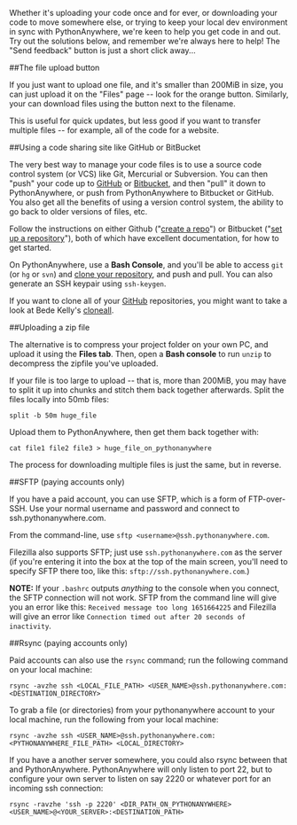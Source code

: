 <!--
.. title: How to get your code in and out of PythonAnywhere
.. slug: UploadingAndDownloadingFiles
.. date: 2015-05-13 14:35:28 UTC+01:00
.. tags:
.. category:
.. link:
.. description:
.. type: text
-->

Whether it's uploading your code once and for ever, or downloading your code to
move somewhere else, or trying to keep your local dev environment in sync with
PythonAnywhere, we're keen to help you get code in and out. Try out the
solutions below, and remember we're always here to help! The "Send feedback"
button is just a short click away...


##The file upload button

If you just want to upload one file, and it's smaller than 200MiB in size, you
can just upload it on the "Files" page -- look for the orange button.   Similarly,
your can download files using the button next to the filename.

This is useful for quick updates, but less good if you want to transfer multiple files
-- for example, all of the code for a website.



##Using a code sharing site like GitHub or BitBucket

The very best way to manage your code files is to use a source code control system (or VCS) like Git,
Mercurial or Subversion. You can then "push" your code up to
[GitHub](https://github.com/) or [Bitbucket](https://bitbucket.org/), and then
"pull" it down to PythonAnywhere, or push from PythonAnywhere to Bitbucket or
GitHub. You also get all the benefits of using a version
control system, the ability to go back to older versions of files, etc.

Follow the instructions on either Github ("[create a
repo](https://help.github.com/articles/create-a-repo)") or Bitbucket
("[set up a repository](https://confluence.atlassian.com/get-started-with-bitbucket/set-up-a-repository-861178557.html)"), both
of which have excellent documentation, for how to get started.

On PythonAnywhere, use a **Bash Console**, and you'll be able to access `git`
(or `hg` or `svn`) and [clone your repository](/pages/ExternalVCS), and push
and pull. You can also generate an SSH keypair using `ssh-keygen`.

If you want to clone all of your [GitHub](//www.github.com/) repositories, you
might want to take a look at Bede Kelly's
[cloneall](https://asciinema.org/a/10136).


##Uploading a zip file

The alternative is to compress your project folder on your own PC, and upload
it using the **Files tab**. Then, open a **Bash console** to run `unzip` to
decompress the zipfile you've uploaded.

If your file is too large to upload -- that is, more than 200MiB, you may have to split it up into
chunks and stitch them back together afterwards. Split the files locally into
50mb files:

    split -b 50m huge_file

Upload them to PythonAnywhere, then get them back together with:

    cat file1 file2 file3 > huge_file_on_pythonanywhere

The process for downloading multiple files is just the same, but in reverse.


##SFTP (paying accounts only)

If you have a paid account, you can use SFTP, which is a form of FTP-over-SSH.
Use your normal username and password and connect to
ssh.pythonanywhere.com.

From the command-line, use `sftp <username>@ssh.pythonanywhere.com`.

Filezilla also supports SFTP; just use `ssh.pythonanywhere.com` as the server
(if you're entering it into the box at the top of the main screen, you'll need
to specify SFTP there too, like this: `sftp://ssh.pythonanywhere.com`.)

**NOTE:** If your `.bashrc` outputs *anything* to the console when you connect,
the SFTP connection will not work. SFTP from the command line will give you an
error like this: `Received message too long 1651664225` and Filezilla will give
an error like `Connection timed out after 20 seconds of inactivity`.


##Rsync (paying accounts only)

Paid accounts can also use the `rsync` command; run the following command on your local machine:

    rsync -avzhe ssh <LOCAL_FILE_PATH> <USER_NAME>@ssh.pythonanywhere.com:<DESTINATION_DIRECTORY>

To grab a file (or directories) from your pythonanywhere account to your local
machine, run the following from your local machine:

    rsync -avzhe ssh <USER_NAME>@ssh.pythonanywhere.com:<PYTHONANYWHERE_FILE_PATH> <LOCAL_DIRECTORY>

If you have a another server somewhere, you could also rsync between that and
PythonAnywhere. PythonAnywhere will only listen to port 22, but to configure
your own server to listen on say 2220 or whatever port for an incoming ssh
connection:

    rsync -ravzhe 'ssh -p 2220' <DIR_PATH_ON_PYTHONANYWHERE> <USER_NAME>@<YOUR_SERVER>:<DESTINATION_PATH>
